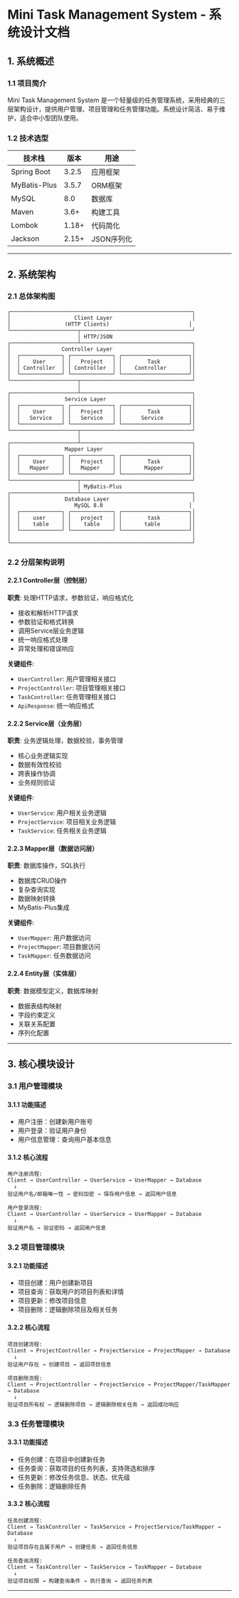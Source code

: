 # Mini Task Management System - 系统设计文档

## 1. 系统概述

### 1.1 项目简介
Mini Task Management System 是一个轻量级的任务管理系统，采用经典的三层架构设计，提供用户管理、项目管理和任务管理功能。系统设计简洁、易于维护，适合中小型团队使用。

### 1.2 技术选型

| 技术栈 | 版本 | 用途 |
|--------|------|------|
| Spring Boot | 3.2.5 | 应用框架 |
| MyBatis-Plus | 3.5.7 | ORM框架 |
| MySQL | 8.0 | 数据库 |
| Maven | 3.6+ | 构建工具 |
| Lombok | 1.18+ | 代码简化 |
| Jackson | 2.15+ | JSON序列化 |

---

## 2. 系统架构

### 2.1 总体架构图

```
┌─────────────────────────────────────────────────────────┐
│                    Client Layer                         │
│                 (HTTP Clients)                         │
└─────────────────────┬───────────────────────────────────┘
                      │ HTTP/JSON
┌─────────────────────┴───────────────────────────────────┐
│                Controller Layer                         │
│  ┌─────────────┐ ┌─────────────┐ ┌─────────────────────┐│
│  │    User     │ │   Project   │ │        Task         ││
│  │ Controller  │ │ Controller  │ │    Controller       ││
│  └─────────────┘ └─────────────┘ └─────────────────────┘│
└─────────────────────┬───────────────────────────────────┘
                      │
┌─────────────────────┴───────────────────────────────────┐
│                 Service Layer                           │
│  ┌─────────────┐ ┌─────────────┐ ┌─────────────────────┐│
│  │    User     │ │   Project   │ │        Task         ││
│  │   Service   │ │   Service   │ │      Service        ││
│  └─────────────┘ └─────────────┘ └─────────────────────┘│
└─────────────────────┬───────────────────────────────────┘
                      │
┌─────────────────────┴───────────────────────────────────┐
│                 Mapper Layer                            │
│  ┌─────────────┐ ┌─────────────┐ ┌─────────────────────┐│
│  │    User     │ │   Project   │ │        Task         ││
│  │   Mapper    │ │   Mapper    │ │       Mapper        ││
│  └─────────────┘ └─────────────┘ └─────────────────────┘│
└─────────────────────┬───────────────────────────────────┘
                      │ MyBatis-Plus
┌─────────────────────┴───────────────────────────────────┐
│                 Database Layer                          │
│                    MySQL 8.0                           │
│  ┌─────────────┐ ┌─────────────┐ ┌─────────────────────┐│
│  │    user     │ │   project   │ │        task         ││
│  │    table    │ │    table    │ │       table         ││
│  └─────────────┘ └─────────────┘ └─────────────────────┘│
│                                                         │
└─────────────────────────────────────────────────────────┘
```

### 2.2 分层架构说明

#### 2.2.1 Controller层（控制层）
**职责**: 处理HTTP请求，参数验证，响应格式化
- 接收和解析HTTP请求
- 参数验证和格式转换
- 调用Service层业务逻辑
- 统一响应格式处理
- 异常处理和错误响应

**关键组件**:
- `UserController`: 用户管理相关接口
- `ProjectController`: 项目管理相关接口  
- `TaskController`: 任务管理相关接口
- `ApiResponse`: 统一响应格式

#### 2.2.2 Service层（业务层）
**职责**: 业务逻辑处理，数据校验，事务管理
- 核心业务逻辑实现
- 数据有效性校验
- 跨表操作协调
- 业务规则验证

**关键组件**:
- `UserService`: 用户相关业务逻辑
- `ProjectService`: 项目相关业务逻辑
- `TaskService`: 任务相关业务逻辑

#### 2.2.3 Mapper层（数据访问层）
**职责**: 数据库操作，SQL执行
- 数据库CRUD操作
- 复杂查询实现
- 数据映射转换
- MyBatis-Plus集成

**关键组件**:
- `UserMapper`: 用户数据访问
- `ProjectMapper`: 项目数据访问
- `TaskMapper`: 任务数据访问

#### 2.2.4 Entity层（实体层）
**职责**: 数据模型定义，数据库映射
- 数据表结构映射
- 字段约束定义
- 关联关系配置
- 序列化配置

---

## 3. 核心模块设计

### 3.1 用户管理模块

#### 3.1.1 功能描述
- 用户注册：创建新用户账号
- 用户登录：验证用户身份
- 用户信息管理：查询用户基本信息

#### 3.1.2 核心流程
```
用户注册流程:
Client → UserController → UserService → UserMapper → Database
  ↓
验证用户名/邮箱唯一性 → 密码加密 → 保存用户信息 → 返回用户信息

用户登录流程:
Client → UserController → UserService → UserMapper → Database
  ↓
验证用户名 → 验证密码 → 返回用户信息
```

### 3.2 项目管理模块

#### 3.2.1 功能描述
- 项目创建：用户创建新项目
- 项目查询：获取用户的项目列表和详情
- 项目更新：修改项目信息
- 项目删除：逻辑删除项目及相关任务

#### 3.2.2 核心流程
```
项目创建流程:
Client → ProjectController → ProjectService → ProjectMapper → Database
  ↓
验证用户存在 → 创建项目 → 返回项目信息

项目删除流程:
Client → ProjectController → ProjectService → ProjectMapper/TaskMapper → Database
  ↓
验证项目所有权 → 逻辑删除项目 → 逻辑删除相关任务 → 返回成功响应
```

### 3.3 任务管理模块

#### 3.3.1 功能描述
- 任务创建：在项目中创建新任务
- 任务查询：获取项目的任务列表，支持筛选和排序
- 任务更新：修改任务信息、状态、优先级
- 任务删除：逻辑删除任务

#### 3.3.2 核心流程
```
任务创建流程:
Client → TaskController → TaskService → ProjectService/TaskMapper → Database
  ↓
验证项目存在且属于用户 → 创建任务 → 返回任务信息

任务查询流程:
Client → TaskController → TaskService → TaskMapper → Database
  ↓
验证项目权限 → 构建查询条件 → 执行查询 → 返回任务列表
```

---
